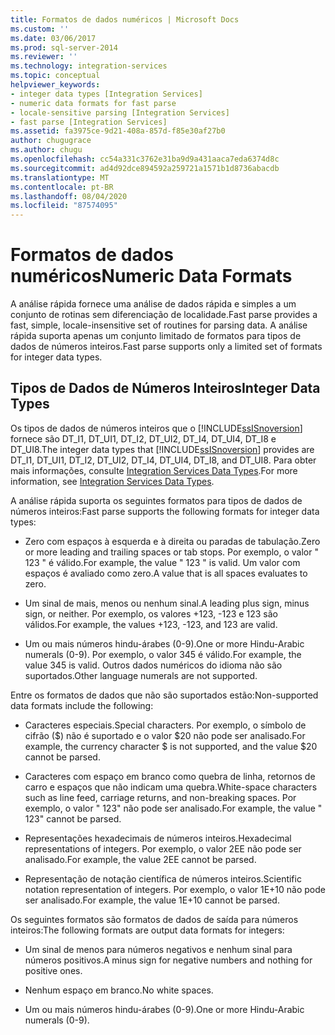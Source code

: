 ```yaml
---
title: Formatos de dados numéricos | Microsoft Docs
ms.custom: ''
ms.date: 03/06/2017
ms.prod: sql-server-2014
ms.reviewer: ''
ms.technology: integration-services
ms.topic: conceptual
helpviewer_keywords:
- integer data types [Integration Services]
- numeric data formats for fast parse
- locale-sensitive parsing [Integration Services]
- fast parse [Integration Services]
ms.assetid: fa3975ce-9d21-408a-857d-f85e30af27b0
author: chugugrace
ms.author: chugu
ms.openlocfilehash: cc54a331c3762e31ba9d9a431aaca7eda6374d8c
ms.sourcegitcommit: ad4d92dce894592a259721a1571b1d8736abacdb
ms.translationtype: MT
ms.contentlocale: pt-BR
ms.lasthandoff: 08/04/2020
ms.locfileid: "87574095"
---
```

# <a name="numeric-data-formats"></a><span data-ttu-id="f7f9a-102">Formatos de dados numéricos</span><span class="sxs-lookup"><span data-stu-id="f7f9a-102">Numeric Data Formats</span></span>
  <span data-ttu-id="f7f9a-103">A análise rápida fornece uma análise de dados rápida e simples a um conjunto de rotinas sem diferenciação de localidade.</span><span class="sxs-lookup"><span data-stu-id="f7f9a-103">Fast parse provides a fast, simple, locale-insensitive set of routines for parsing data.</span></span> <span data-ttu-id="f7f9a-104">A análise rápida suporta apenas um conjunto limitado de formatos para tipos de dados de números inteiros.</span><span class="sxs-lookup"><span data-stu-id="f7f9a-104">Fast parse supports only a limited set of formats for integer data types.</span></span>  
  
## <a name="integer-data-types"></a><span data-ttu-id="f7f9a-105">Tipos de Dados de Números Inteiros</span><span class="sxs-lookup"><span data-stu-id="f7f9a-105">Integer Data Types</span></span>  
 <span data-ttu-id="f7f9a-106">Os tipos de dados de números inteiros que o [!INCLUDE[ssISnoversion](../includes/ssisnoversion-md.md)] fornece são DT_I1, DT_UI1, DT_I2, DT_UI2, DT_I4, DT_UI4, DT_I8 e DT_UI8.</span><span class="sxs-lookup"><span data-stu-id="f7f9a-106">The integer data types that [!INCLUDE[ssISnoversion](../includes/ssisnoversion-md.md)] provides are DT_I1, DT_UI1, DT_I2, DT_UI2, DT_I4, DT_UI4, DT_I8, and DT_UI8.</span></span> <span data-ttu-id="f7f9a-107">Para obter mais informações, consulte [Integration Services Data Types](data-flow/integration-services-data-types.md).</span><span class="sxs-lookup"><span data-stu-id="f7f9a-107">For more information, see [Integration Services Data Types](data-flow/integration-services-data-types.md).</span></span>  
  
 <span data-ttu-id="f7f9a-108">A análise rápida suporta os seguintes formatos para tipos de dados de números inteiros:</span><span class="sxs-lookup"><span data-stu-id="f7f9a-108">Fast parse supports the following formats for integer data types:</span></span>  
  
-   <span data-ttu-id="f7f9a-109">Zero com espaços à esquerda e à direita ou paradas de tabulação.</span><span class="sxs-lookup"><span data-stu-id="f7f9a-109">Zero or more leading and trailing spaces or tab stops.</span></span> <span data-ttu-id="f7f9a-110">Por exemplo, o valor "  123  " é válido.</span><span class="sxs-lookup"><span data-stu-id="f7f9a-110">For example, the value "  123  " is valid.</span></span> <span data-ttu-id="f7f9a-111">Um valor com espaços é avaliado como zero.</span><span class="sxs-lookup"><span data-stu-id="f7f9a-111">A value that is all spaces evaluates to zero.</span></span>  
  
-   <span data-ttu-id="f7f9a-112">Um sinal de mais, menos ou nenhum sinal.</span><span class="sxs-lookup"><span data-stu-id="f7f9a-112">A leading plus sign, minus sign, or neither.</span></span> <span data-ttu-id="f7f9a-113">Por exemplo, os valores +123, -123 e 123 são válidos.</span><span class="sxs-lookup"><span data-stu-id="f7f9a-113">For example, the values +123, -123, and 123 are valid.</span></span>  
  
-   <span data-ttu-id="f7f9a-114">Um ou mais números hindu-árabes (0-9).</span><span class="sxs-lookup"><span data-stu-id="f7f9a-114">One or more Hindu-Arabic numerals (0-9).</span></span> <span data-ttu-id="f7f9a-115">Por exemplo, o valor 345 é válido.</span><span class="sxs-lookup"><span data-stu-id="f7f9a-115">For example, the value 345 is valid.</span></span> <span data-ttu-id="f7f9a-116">Outros dados numéricos do idioma não são suportados.</span><span class="sxs-lookup"><span data-stu-id="f7f9a-116">Other language numerals are not supported.</span></span>  
  
 <span data-ttu-id="f7f9a-117">Entre os formatos de dados que não são suportados estão:</span><span class="sxs-lookup"><span data-stu-id="f7f9a-117">Non-supported data formats include the following:</span></span>  
  
-   <span data-ttu-id="f7f9a-118">Caracteres especiais.</span><span class="sxs-lookup"><span data-stu-id="f7f9a-118">Special characters.</span></span> <span data-ttu-id="f7f9a-119">Por exemplo, o símbolo de cifrão ($) não é suportado e o valor $20 não pode ser analisado.</span><span class="sxs-lookup"><span data-stu-id="f7f9a-119">For example, the currency character $ is not supported, and the value $20 cannot be parsed.</span></span>  
  
-   <span data-ttu-id="f7f9a-120">Caracteres com espaço em branco como quebra de linha, retornos de carro e espaços que não indicam uma quebra.</span><span class="sxs-lookup"><span data-stu-id="f7f9a-120">White-space characters such as line feed, carriage returns, and non-breaking spaces.</span></span> <span data-ttu-id="f7f9a-121">Por exemplo, o valor " 123" não pode ser analisado.</span><span class="sxs-lookup"><span data-stu-id="f7f9a-121">For example, the value " 123" cannot be parsed.</span></span>  
  
-   <span data-ttu-id="f7f9a-122">Representações hexadecimais de números inteiros.</span><span class="sxs-lookup"><span data-stu-id="f7f9a-122">Hexadecimal representations of integers.</span></span> <span data-ttu-id="f7f9a-123">Por exemplo, o valor 2EE não pode ser analisado.</span><span class="sxs-lookup"><span data-stu-id="f7f9a-123">For example, the value 2EE cannot be parsed.</span></span>  
  
-   <span data-ttu-id="f7f9a-124">Representação de notação científica de números inteiros.</span><span class="sxs-lookup"><span data-stu-id="f7f9a-124">Scientific notation representation of integers.</span></span> <span data-ttu-id="f7f9a-125">Por exemplo, o valor 1E+10 não pode ser analisado.</span><span class="sxs-lookup"><span data-stu-id="f7f9a-125">For example, the value 1E+10 cannot be parsed.</span></span>  
  
 <span data-ttu-id="f7f9a-126">Os seguintes formatos são formatos de dados de saída para números inteiros:</span><span class="sxs-lookup"><span data-stu-id="f7f9a-126">The following formats are output data formats for integers:</span></span>  
  
-   <span data-ttu-id="f7f9a-127">Um sinal de menos para números negativos e nenhum sinal para números positivos.</span><span class="sxs-lookup"><span data-stu-id="f7f9a-127">A minus sign for negative numbers and nothing for positive ones.</span></span>  
  
-   <span data-ttu-id="f7f9a-128">Nenhum espaço em branco.</span><span class="sxs-lookup"><span data-stu-id="f7f9a-128">No white spaces.</span></span>  
  
-   <span data-ttu-id="f7f9a-129">Um ou mais números hindu-árabes (0-9).</span><span class="sxs-lookup"><span data-stu-id="f7f9a-129">One or more Hindu-Arabic numerals (0-9).</span></span>  
  
  
